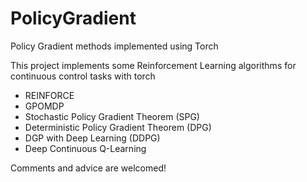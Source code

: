 # PolicyGradient
Policy Gradient methods implemented using Torch


This project implements some Reinforcement Learning algorithms for continuous control tasks with torch
* REINFORCE
* GPOMDP
* Stochastic Policy Gradient Theorem (SPG)
* Deterministic Policy Gradient Theorem (DPG)
* DGP with Deep Learning (DDPG)
* Deep Continuous Q-Learning 



Comments and advice are welcomed!
